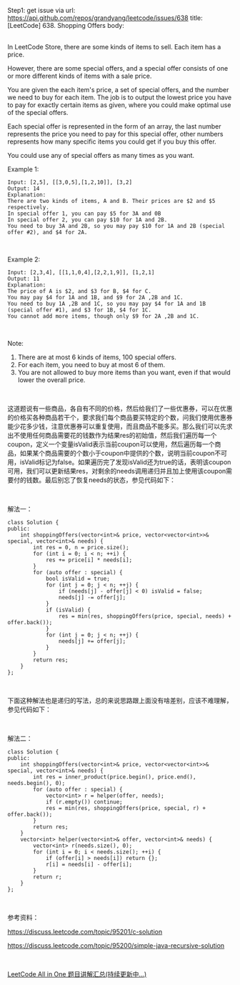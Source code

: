 Step1: get issue via url: https://api.github.com/repos/grandyang/leetcode/issues/638 
 title:[LeetCode] 638. Shopping Offers 
 body:  
  

In LeetCode Store, there are some kinds of items to sell. Each item has a price.

However, there are some special offers, and a special offer consists of one or more different kinds of items with a sale price.

You are given the each item's price, a set of special offers, and the number we need to buy for each item. The job is to output the lowest price you have to pay for exactly certain items as given, where you could make optimal use of the special offers.

Each special offer is represented in the form of an array, the last number represents the price you need to pay for this special offer, other numbers represents how many specific items you could get if you buy this offer.

You could use any of special offers as many times as you want.

Example 1:
    
    
    Input: [2,5], [[3,0,5],[1,2,10]], [3,2]
    Output: 14
    Explanation: 
    There are two kinds of items, A and B. Their prices are $2 and $5 respectively. 
    In special offer 1, you can pay $5 for 3A and 0B
    In special offer 2, you can pay $10 for 1A and 2B. 
    You need to buy 3A and 2B, so you may pay $10 for 1A and 2B (special offer #2), and $4 for 2A.
    

 

Example 2:
    
    
    Input: [2,3,4], [[1,1,0,4],[2,2,1,9]], [1,2,1]
    Output: 11
    Explanation: 
    The price of A is $2, and $3 for B, $4 for C. 
    You may pay $4 for 1A and 1B, and $9 for 2A ,2B and 1C. 
    You need to buy 1A ,2B and 1C, so you may pay $4 for 1A and 1B (special offer #1), and $3 for 1B, $4 for 1C. 
    You cannot add more items, though only $9 for 2A ,2B and 1C.
    

 

Note:

  1. There are at most 6 kinds of items, 100 special offers.
  2. For each item, you need to buy at most 6 of them.
  3. You are not allowed to buy more items than you want, even if that would lower the overall price.



 

这道题说有一些商品，各自有不同的价格，然后给我们了一些优惠券，可以在优惠的价格买各种商品若干个，要求我们每个商品要买特定的个数，问我们使用优惠券能少花多少钱，注意优惠券可以重复使用，而且商品不能多买。那么我们可以先求出不使用任何商品需要花的钱数作为结果res的初始值，然后我们遍历每一个coupon，定义一个变量isValid表示当前coupon可以使用，然后遍历每一个商品，如果某个商品需要的个数小于coupon中提供的个数，说明当前coupon不可用，isValid标记为false。如果遍历完了发现isValid还为true的话，表明该coupon可用，我们可以更新结果res，对剩余的needs调用递归并且加上使用该coupon需要付的钱数。最后别忘了恢复needs的状态，参见代码如下：

 

解法一：
    
    
    class Solution {
    public:
        int shoppingOffers(vector<int>& price, vector<vector<int>>& special, vector<int>& needs) {
            int res = 0, n = price.size();
            for (int i = 0; i < n; ++i) {
                res += price[i] * needs[i];
            }
            for (auto offer : special) {
                bool isValid = true;
                for (int j = 0; j < n; ++j) {
                    if (needs[j] - offer[j] < 0) isValid = false;
                    needs[j] -= offer[j];
                }
                if (isValid) {
                    res = min(res, shoppingOffers(price, special, needs) + offer.back());
                }
                for (int j = 0; j < n; ++j) {
                    needs[j] += offer[j];
                }
            }
            return res;
        }
    };

 

下面这种解法也是递归的写法，总的来说思路跟上面没有啥差别，应该不难理解，参见代码如下：

 

解法二：
    
    
    class Solution {
    public:
        int shoppingOffers(vector<int>& price, vector<vector<int>>& special, vector<int>& needs) {
            int res = inner_product(price.begin(), price.end(), needs.begin(), 0);
            for (auto offer : special) {
                vector<int> r = helper(offer, needs);
                if (r.empty()) continue;
                res = min(res, shoppingOffers(price, special, r) + offer.back());
            }
            return res;
        }
        vector<int> helper(vector<int>& offer, vector<int>& needs) {
            vector<int> r(needs.size(), 0);
            for (int i = 0; i < needs.size(); ++i) {
                if (offer[i] > needs[i]) return {};
                r[i] = needs[i] - offer[i];
            }
            return r;
        }
    };

 

参考资料：

<https://discuss.leetcode.com/topic/95201/c-solution>

<https://discuss.leetcode.com/topic/95200/simple-java-recursive-solution>

 

[LeetCode All in One 题目讲解汇总(持续更新中...)](http://www.cnblogs.com/grandyang/p/4606334.html) 

